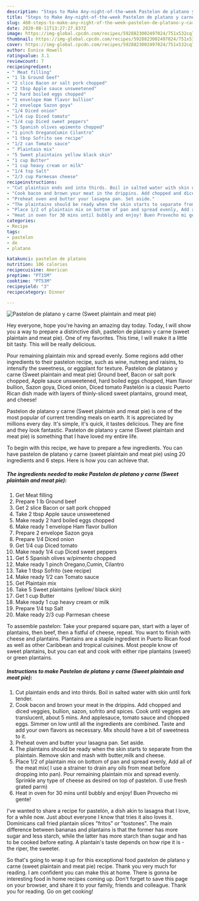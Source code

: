 ```yaml
---
description: "Steps to Make Any-night-of-the-week Pastelon de platano y carne (Sweet plaintain and meat pie)"
title: "Steps to Make Any-night-of-the-week Pastelon de platano y carne (Sweet plaintain and meat pie)"
slug: 460-steps-to-make-any-night-of-the-week-pastelon-de-platano-y-carne-sweet-plaintain-and-meat-pie
date: 2020-08-11T13:27:27.837Z
image: https://img-global.cpcdn.com/recipes/5928823002497024/751x532cq70/pastelon-de-platano-y-carne-sweet-plaintain-and-meat-pie-recipe-main-photo.jpg
thumbnail: https://img-global.cpcdn.com/recipes/5928823002497024/751x532cq70/pastelon-de-platano-y-carne-sweet-plaintain-and-meat-pie-recipe-main-photo.jpg
cover: https://img-global.cpcdn.com/recipes/5928823002497024/751x532cq70/pastelon-de-platano-y-carne-sweet-plaintain-and-meat-pie-recipe-main-photo.jpg
author: Eunice Howell
ratingvalue: 3.1
reviewcount: 7
recipeingredient:
- " Meat filling"
- "1 lb Ground beef"
- "2 slice Bacon or salt pork chopped"
- "2 tbsp Apple sauce unsweetened"
- "2 hard boiled eggs chopped"
- "1 envelope Ham flavor bullion"
- "2 envelope Sazon goya"
- "1/4 Diced onion"
- "1/4 cup Diced tomato"
- "1/4 cup Diced sweet peppers"
- "5 Spanish olives wpimento chopped"
- "1 pinch OreganoCumin Cilantro"
- "1 tbsp Sofrito see recipe"
- "1/2 can Tomato sauce"
- " Plaintain mix"
- "5 Sweet plaintains yellow black skin"
- "1 cup Butter"
- "1 cup heavy cream or milk"
- "1/4 tsp Salt"
- "2/3 cup Parmesan cheese"
recipeinstructions:
- "Cut plaintain ends and into thirds. Boil in salted water with skin until fork tender."
- "Cook bacon and brown your meat in the drippins. Add chopped and diced veggies, bullion, sazon, sofrito and spices. Cook until veggies are translucent, about 5 mins. And applesauce, tomato sauce and chopped eggs. Simmer on low until all the ingredients are combined. Taste and add your own flavors as necessary. Mix should have a bit of sweetness to it."
- "Preheat oven and butter your lasagna pan. Set aside."
- "The plaintains should be ready when the skin starts to separate from the plaintain. Remove skin and mash with butter,milk and cheese."
- "Place 1/2 of plaintain mix on bottom of pan and spread evenly, Add all of the meat mix( I use a strainer to drain any oils from meat before dropping into pan). Pour remaining plaintain mix and spread evenly. Sprinkle any type of cheese as desired on top of pastelon. (I use fresh grated parm)"
- "Heat in oven for 30 mins until bubbly and enjoy! Buen Provecho mi gente!"
categories:
- Recipe
tags:
- pastelon
- de
- platano

katakunci: pastelon de platano 
nutrition: 106 calories
recipecuisine: American
preptime: "PT15M"
cooktime: "PT53M"
recipeyield: "3"
recipecategory: Dinner

---
```



![Pastelon de platano y carne (Sweet plaintain and meat pie)](https://img-global.cpcdn.com/recipes/5928823002497024/751x532cq70/pastelon-de-platano-y-carne-sweet-plaintain-and-meat-pie-recipe-main-photo.jpg)

Hey everyone, hope you're having an amazing day today. Today, I will show you a way to prepare a distinctive dish, pastelon de platano y carne (sweet plaintain and meat pie). One of my favorites. This time, I will make it a little bit tasty. This will be really delicious.

Pour remaining plaintain mix and spread evenly. Some regions add other ingredients to their pastelon recipe, such as wine, nutmeg and raisins, to intensify the sweetness, or eggplant for texture. Pastelon de platano y carne (Sweet plaintain and meat pie) Ground beef, Bacon or salt pork chopped, Apple sauce unsweetened, hard boiled eggs chopped, Ham flavor bullion, Sazon goya, Diced onion, Diced tomato Pastelón is a classic Puerto Rican dish made with layers of thinly-sliced sweet plantains, ground meat, and cheese!

Pastelon de platano y carne (Sweet plaintain and meat pie) is one of the most popular of current trending meals on earth. It is appreciated by millions every day. It's simple, it's quick, it tastes delicious. They are fine and they look fantastic. Pastelon de platano y carne (Sweet plaintain and meat pie) is something that I have loved my entire life.


To begin with this recipe, we have to prepare a few ingredients. You can have pastelon de platano y carne (sweet plaintain and meat pie) using 20 ingredients and 6 steps. Here is how you can achieve that.

<!--inarticleads1-->

##### The ingredients needed to make Pastelon de platano y carne (Sweet plaintain and meat pie):

1. Get  Meat filling
1. Prepare 1 lb Ground beef
1. Get 2 slice Bacon or salt pork chopped
1. Take 2 tbsp Apple sauce unsweetened
1. Make ready 2 hard boiled eggs chopped
1. Make ready 1 envelope Ham flavor bullion
1. Prepare 2 envelope Sazon goya
1. Prepare 1/4 Diced onion
1. Get 1/4 cup Diced tomato
1. Make ready 1/4 cup Diced sweet peppers
1. Get 5 Spanish olives w/pimento chopped
1. Make ready 1 pinch Oregano,Cumin, Cilantro
1. Take 1 tbsp Sofrito (see recipe)
1. Make ready 1/2 can Tomato sauce
1. Get  Plaintain mix
1. Take 5 Sweet plaintains (yellow/ black skin)
1. Get 1 cup Butter
1. Make ready 1 cup heavy cream or milk
1. Prepare 1/4 tsp Salt
1. Make ready 2/3 cup Parmesan cheese


To assemble pastelon: Take your prepared square pan, start with a layer of plantains, then beef, then a fistful of cheese, repeat. You want to finish with cheese and plantains. Plantains are a staple ingredient in Puerto Rican food as well as other Caribbean and tropical cuisines. Most people know of sweet plantains, but you can eat and cook with either ripe plantains (sweet) or green plantains. 

<!--inarticleads2-->

##### Instructions to make Pastelon de platano y carne (Sweet plaintain and meat pie):

1. Cut plaintain ends and into thirds. Boil in salted water with skin until fork tender.
1. Cook bacon and brown your meat in the drippins. Add chopped and diced veggies, bullion, sazon, sofrito and spices. Cook until veggies are translucent, about 5 mins. And applesauce, tomato sauce and chopped eggs. Simmer on low until all the ingredients are combined. Taste and add your own flavors as necessary. Mix should have a bit of sweetness to it.
1. Preheat oven and butter your lasagna pan. Set aside.
1. The plaintains should be ready when the skin starts to separate from the plaintain. Remove skin and mash with butter,milk and cheese.
1. Place 1/2 of plaintain mix on bottom of pan and spread evenly, Add all of the meat mix( I use a strainer to drain any oils from meat before dropping into pan). Pour remaining plaintain mix and spread evenly. Sprinkle any type of cheese as desired on top of pastelon. (I use fresh grated parm)
1. Heat in oven for 30 mins until bubbly and enjoy! Buen Provecho mi gente!


I&#39;ve wanted to share a recipe for pastelón, a dish akin to lasagna that I love, for a while now. Just about everyone I know that tries it also loves it. Dominicans call fried plantain slices &#34;fritos&#34; or &#34;tostones&#34;. The main difference between bananas and plantains is that the former has more sugar and less starch, while the latter has more starch than sugar and has to be cooked before eating. A plantain&#39;s taste depends on how ripe it is - the riper, the sweeter. 

So that's going to wrap it up for this exceptional food pastelon de platano y carne (sweet plaintain and meat pie) recipe. Thank you very much for reading. I am confident you can make this at home. There is gonna be interesting food in home recipes coming up. Don't forget to save this page on your browser, and share it to your family, friends and colleague. Thank you for reading. Go on get cooking!
